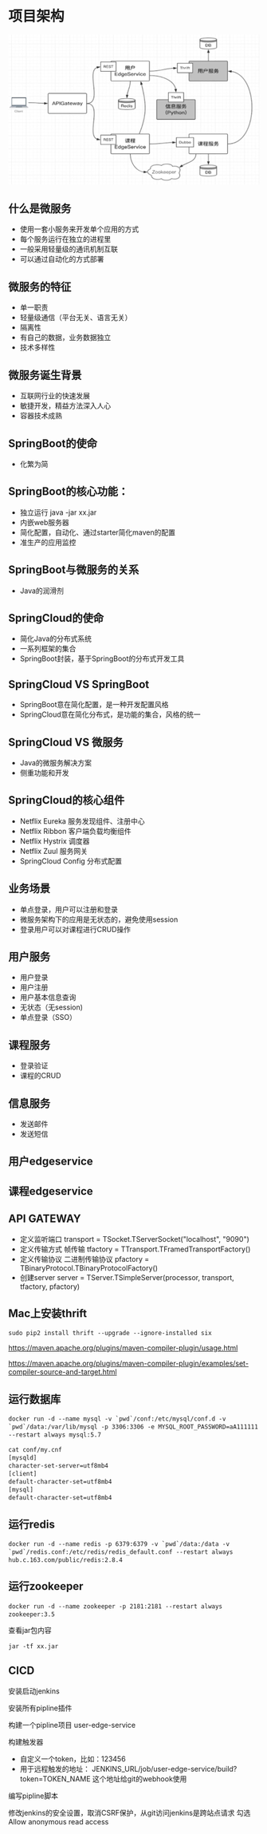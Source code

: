 # 项目架构

![](Architecture.png)

## 什么是微服务
- 使用一套小服务来开发单个应用的方式
- 每个服务运行在独立的进程里
- 一般采用轻量级的通讯机制互联
- 可以通过自动化的方式部署

## 微服务的特征
- 单一职责
- 轻量级通信（平台无关、语言无关）
- 隔离性
- 有自己的数据，业务数据独立
- 技术多样性

## 微服务诞生背景
- 互联网行业的快速发展
- 敏捷开发，精益方法深入人心
- 容器技术成熟

## SpringBoot的使命
- 化繁为简

## SpringBoot的核心功能：
- 独立运行 java -jar xx.jar
- 内嵌web服务器
- 简化配置，自动化、通过starter简化maven的配置
- 准生产的应用监控

## SpringBoot与微服务的关系
- Java的润滑剂

## SpringCloud的使命
- 简化Java的分布式系统
- 一系列框架的集合
- SpringBoot封装，基于SpringBoot的分布式开发工具

## SpringCloud VS SpringBoot
- SpringBoot意在简化配置，是一种开发配置风格
- SpringCloud意在简化分布式，是功能的集合，风格的统一

## SpringCloud VS 微服务
- Java的微服务解决方案
- 侧重功能和开发

## SpringCloud的核心组件
- Netflix Eureka 服务发现组件、注册中心
- Netflix Ribbon 客户端负载均衡组件
- Netflix Hystrix 调度器
- Netflix Zuul 服务网关
- SpringCloud Config 分布式配置

## 业务场景
- 单点登录，用户可以注册和登录
- 微服务架构下的应用是无状态的，避免使用session
- 登录用户可以对课程进行CRUD操作

## 用户服务
- 用户登录
- 用户注册
- 用户基本信息查询
- 无状态（无session)
- 单点登录（SSO）

## 课程服务
- 登录验证
- 课程的CRUD

## 信息服务
- 发送邮件
- 发送短信

## 用户edgeservice

## 课程edgeservice

## API GATEWAY

- 定义监听端口
transport = TSocket.TServerSocket("localhost", "9090")
- 定义传输方式 帧传输
tfactory = TTransport.TFramedTransportFactory()
- 定义传输协议 二进制传输协议
pfactory = TBinaryProtocol.TBinaryProtocolFactory()
- 创建server
server = TServer.TSimpleServer(processor, transport, tfactory, pfactory)

## Mac上安装thrift
```
sudo pip2 install thrift --upgrade --ignore-installed six
```

https://maven.apache.org/plugins/maven-compiler-plugin/usage.html

https://maven.apache.org/plugins/maven-compiler-plugin/examples/set-compiler-source-and-target.html

## 运行数据库
```
docker run -d --name mysql -v `pwd`/conf:/etc/mysql/conf.d -v `pwd`/data:/var/lib/mysql -p 3306:3306 -e MYSQL_ROOT_PASSWORD=aA111111 --restart always mysql:5.7
```

```
cat conf/my.cnf
[mysqld]
character-set-server=utf8mb4
[client]
default-character-set=utf8mb4
[mysql]
default-character-set=utf8mb4
```

## 运行redis
```
docker run -d --name redis -p 6379:6379 -v `pwd`/data:/data -v `pwd`/redis.conf:/etc/redis/redis_default.conf --restart always hub.c.163.com/public/redis:2.8.4
```

## 运行zookeeper
```
docker run -d --name zookeeper -p 2181:2181 --restart always zookeeper:3.5
```

查看jar包内容
```
jar -tf xx.jar
```

## CICD

安装启动jenkins

安装所有pipline插件

构建一个pipline项目 user-edge-service

构建触发器
- 自定义一个token，比如：123456
- 用于远程触发的地址： JENKINS_URL/job/user-edge-service/build?token=TOKEN_NAME 这个地址给git的webhook使用

编写pipline脚本

修改jenkins的安全设置，取消CSRF保护，从git访问jenkins是跨站点请求
勾选 Allow anonymous read access

